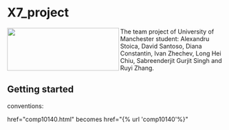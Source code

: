 # X7_project  

<p><img align="left" width="260" height="100" src="https://assets.manchester.ac.uk/logos/hi-res/TAB_UNI_MAIN_logo/White_backgrounds/TAB_col_white_background.jpg">The team project of University of Manchester student: Alexandru Stoica, David Santoso, Diana Constantin, Ivan Zhechev, Long Hei Chiu, Sabreenderjit  Gurjit Singh and Ruyi Zhang.</p>  




## Getting started




conventions:

href="comp10140.html"  becomes  href="{% url 'comp10140'%}"
